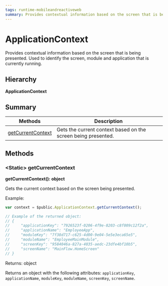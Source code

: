```yaml
---
tags: runtime-mobileandreactiveweb
summary: Provides contextual information based on the screen that is being presented. Used to identify the screen, module and application that is currently running.
---
```


# ApplicationContext

Provides contextual information based on the screen that is being presented. Used to identify the screen, module and application that is currently running.

## Hierarchy

**ApplicationContext**

## Summary

|Methods|Description|
|---|---|
|[getCurrentContext](applicationcontext.md#getcurrentcontext)|Gets the current context based on the screen being presented.|

## Methods

### &lt;Static&gt; getCurrentContext

**getCurrentContext(): object**

Gets the current context based on the screen being presented.

Example:

```javascript
var context = $public.ApplicationContext.getCurrentContext();

// Example of the returned object:
// {
//     "applicationKey": "7926523f-0206-4f9e-8203-c8f009c12f2a",
//     "applicationName": "EmployeeApp",
//     "moduleKey": "7f38d717-c625-4d00-9e04-5e5e3eca65e5",
//     "moduleName": "EmployeeMainModule",
//     "screenKey": "9584046a-827a-4035-aedc-23dfe4bf10b5",
//     "screenName": "MainFlow.HomeScreen"
// }
```

Returns: object

Returns an object with the following attributes: `applicationKey`, `applicationName`, `moduleKey`, `moduleName`, `screenKey`, `screenName`.

